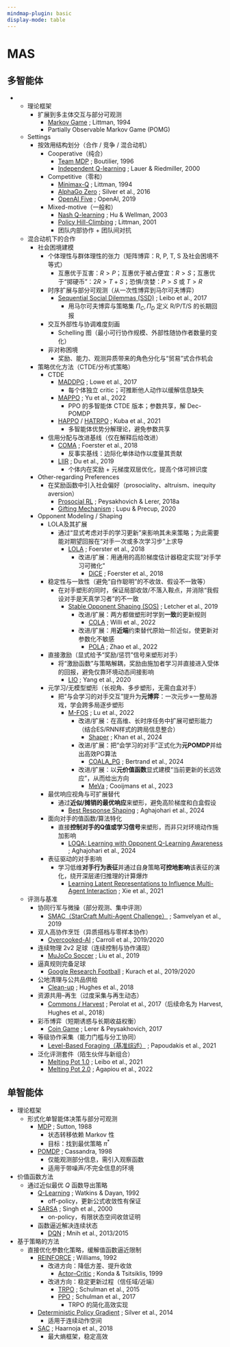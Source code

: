 ```yaml
---
mindmap-plugin: basic
display-mode: table
---
```


# MAS

## 多智能体
-
    - 理论框架
        - 扩展到多主体交互与部分可观测
            - [Markov Game](https://www.jmlr.org/papers/volume4/littman03a/littman03a.pdf) ; Littman, 1994
            - Partially Observable Markov Game (POMG)
    - Settings
        - 按效用结构划分（合作 / 竞争 / 混合动机）
            - Cooperative（纯合）
                - [Team MDP](https://link.springer.com/chapter/10.1007/3-540-61380-2_18) ; Boutilier, 1996
                - [Independent Q-learning](https://link.springer.com/chapter/10.1007/3-540-45545-0_14) ; Lauer & Riedmiller, 2000
            - Competitive（零和）
                - [Minimax-Q](https://www.jmlr.org/papers/volume4/littman03a/littman03a.pdf) ; Littman, 1994
                - [AlphaGo Zero](https://www.nature.com/articles/nature24270) ; Silver et al., 2016
                - [OpenAI Five](https://arxiv.org/abs/1912.06680) ; OpenAI, 2019
            - Mixed-motive（一般和）
                - [Nash Q-learning](https://dl.acm.org/doi/10.1145/502512.502549) ; Hu & Wellman, 2003
                - [Policy Hill-Climbing](https://www.sciencedirect.com/science/article/pii/S0004370201001250) ; Littman, 2001
                - 团队内部协作 + 团队间对抗
    - 混合动机下的合作
		- 社会困境建模
			- 个体理性与群体理性的张力（矩阵博弈：R, P, T, S 及社会困境不等式）
				- 互惠优于互害：$R>P$；互惠优于被占便宜：$R>S$；互惠优于“掷硬币”：$2R>T+S$；恐惧/贪婪：$P>S$ 或 $T>R$
			- 时序扩展与部分可观测（从一次性博弈到马尔可夫博弈）
				- [Sequential Social Dilemmas (SSD)](https://arxiv.org/abs/1702.03037) ; Leibo et al., 2017
					- 用马尔可夫博弈与策略集 $\Pi_C,\Pi_D$ 定义 R/P/T/S 的长期回报
			- 交互外部性与协调难度刻画
				- Schelling 图（最小可行协作规模、外部性随协作者数量的变化）
			- 非对称困境
				- 奖励、能力、观测异质带来的角色分化与“贸易”式合作机会
		- 策略优化方法（CTDE/分布式策略）
			- CTDE
				- [MADDPG](https://arxiv.org/abs/1706.02275) ; Lowe et al., 2017
					- 每个体独立 critic；可推断他人动作以缓解信息缺失
				- [MAPPO](https://arxiv.org/abs/2103.01955) ; Yu et al., 2022
					- PPO 的多智能体 CTDE 版本；参数共享，解 Dec-POMDP
				- [HAPPO](https://arxiv.org/abs/2109.11251) / [HATRPO](https://arxiv.org/abs/2109.11251) ; Kuba et al., 2021
					- 多智能体优势分解理论，避免参数共享
			- 信用分配与改进基线（仅在解释后给改进）
				- [COMA](https://arxiv.org/abs/1705.08926) ; Foerster et al., 2018
					- 反事实基线：边际化单体动作以度量其贡献
				- [LIIR](https://arxiv.org/abs/1906.10129) ; Du et al., 2019
					- 个体内在奖励 + 元梯度双层优化，提高个体可辨识度
		- Other-regarding Preferences
			- 在奖励函数中引入社会偏好（prosociality、altruism、inequity aversion）
				- [Prosocial RL](https://arxiv.org/abs/1707.02341) ; Peysakhovich & Lerer, 2018a
				- [Gifting Mechanism](https://arxiv.org/abs/2006.12044) ; Lupu & Precup, 2020
		- Opponent Modeling / Shaping
			- LOLA及其扩展
				- 通过“显式考虑对手的学习更新”来影响其未来策略；为此需要能对期望回报在“对手一次或多次学习步”上求导
					- [LOLA](https://arxiv.org/abs/1709.04326) ; Foerster et al., 2018
						- 改进/扩展：用通用的高阶梯度估计器稳定实现“对手学习可微化”
							- [DiCE](https://arxiv.org/abs/1802.05098) ; Foerster et al., 2018
			- 稳定性与一致性（避免“自作聪明”的不收敛、假设不一致等）
				- 在对手塑形的同时，保证局部收敛/不落入鞍点，并消除“我假设对手是天真学习者”的不一致
					- [Stable Opponent Shaping (SOS)](https://arxiv.org/abs/1811.08469) ; Letcher et al., 2019
						- 改进/扩展：两方都做塑形时学到**一致**的更新规则
							- [COLA](https://arxiv.org/abs/2209.07125) ; Willi et al., 2022
						- 改进/扩展：用**近端**约束替代原始一阶近似，使更新对参数化不敏感
							- [POLA](https://openreview.net/forum?id=sq3jtWc2O1n) ; Zhao et al., 2022
			- 直接激励（显式给予“奖励/惩罚”信号来塑形对手）
				- 将“激励函数”与策略解耦，奖励由施加者学习并直接进入受体的回报，避免仅靠环境动态间接影响
					- [LIO](https://openreview.net/forum?id=j9kqa82Yqfm) ; Yang et al., 2020
			- 元学习/无模型塑形（长视角、多步塑形，无需白盒对手）
				- 把“与会学习的对手交互”提升为**元博弈**：一次元步=一整局游戏，学会跨多局逐步塑形
					- [M-FOS](https://openreview.net/forum?id=naY7Qqg8mO) ; Lu et al., 2022
						- 改进/扩展：在高维、长时序任务中扩展可塑形能力（结合ES/RNN样式的跨局信息整合）
							- [Shaper](https://arxiv.org/abs/2402.01068) ; Khan et al., 2024
						- 改进/扩展：把“会学习的对手”正式化为**元POMDP**并给出高效PG算法
							- [COALA_PG](https://arxiv.org/abs/2406.04378) ; Bertrand et al., 2024
						- 改进/扩展：以**元价值函数**显式建模“当前更新的长远效应”，从而给出方向
							- [MeVa](https://arxiv.org/abs/2306.02338) ; Cooijmans et al., 2023
			- 最优响应视角与可扩展替代
				- 通过**近似/摊销的最优响应**来塑形，避免高阶梯度和白盒假设
					- [Best Response Shaping](https://arxiv.org/abs/2404.06519) ; Aghajohari et al., 2024
			- 面向对手的值函数/算法特化
				- 直接**控制对手的Q值或学习信号**来塑形，而非只对环境动作施加影响
					- [LOQA: Learning with Opponent Q-Learning Awareness](https://arxiv.org/abs/2406.02920) ; Aghajohari et al., 2024
			- 表征驱动的对手影响
				- 学习低维**对手行为表征**并通过自身策略**可控地影响**该表征的演化，绕开深层递归推理的计算爆炸
					- [Learning Latent Representations to Influence Multi-Agent Interaction](https://proceedings.mlr.press/v164/xie22a.html) ; Xie et al., 2021
    - 评测与基准
        - 协同行军与微操（部分观测、集中评测）
            - [SMAC（StarCraft Multi-Agent Challenge）](https://arxiv.org/abs/1902.04043) ; Samvelyan et al., 2019
        - 双人高协作烹饪（异质搭档与零样本协作）
            - [Overcooked-AI](https://arxiv.org/abs/1910.05789) ; Carroll et al., 2019/2020
        - 连续物理 2v2 足球（连续控制与协作涌现）
            - [MuJoCo Soccer](https://arxiv.org/abs/1902.07151) ; Liu et al., 2019
        - 逼真规则完备足球
            - [Google Research Football](https://arxiv.org/pdf/1907.11180) ; Kurach et al., 2019/2020
        - 公地清理与公共品供给
            - [Clean-up](https://arxiv.org/abs/1803.08884) ; Hughes et al., 2018
        - 资源共用–再生（过度采集与再生动态）
            - [Commons / Harvest](https://arxiv.org/abs/1707.06600) ; Perolat et al., 2017（后续命名为 Harvest, Hughes et al., 2018）
        - 彩币博弈（短期诱惑与长期收益权衡）
            - [Coin Game](https://arxiv.org/abs/1707.01068) ; Lerer & Peysakhovich, 2017
        - 等级协作采集（能力门槛与分工协同）
            - [Level-Based Foraging（基准综述）](https://arxiv.org/abs/2006.07869) ; Papoudakis et al., 2021
        - 泛化评测套件（陌生伙伴与新组合）
            - [Melting Pot 1.0](https://proceedings.mlr.press/v139/leibo21a/leibo21a.pdf) ; Leibo et al., 2021
            - [Melting Pot 2.0](https://arxiv.org/abs/2211.02856) ; Agapiou et al., 2022


## 单智能体
- 理论框架
    - 形式化单智能体决策与部分可观测
        - [MDP](https://link.springer.com/article/10.1007/BF00992696) ; Sutton, 1988
            - 状态转移依赖 Markov 性
            - 目标：找到最优策略 $\pi^*$
        - [POMDP](https://www.sciencedirect.com/science/article/pii/S000437029800023X) ; Cassandra, 1998
            - 仅能观测部分信息，需引入观察函数
            - 适用于带噪声/不完全信息的环境
- 价值函数方法
    - 通过近似最优 $Q$ 函数导出策略
        - [Q-Learning](https://link.springer.com/article/10.1007/BF00992698) ; Watkins & Dayan, 1992
            - off-policy，更新公式收敛性有保证
        - [SARSA](https://dl.acm.org/doi/10.5555/645529.657617) ; Singh et al., 2000
            - on-policy，有限状态空间收敛证明
        - 函数逼近解决连续状态
            - [DQN](https://arxiv.org/abs/1312.5602) ; Mnih et al., 2013/2015
- 基于策略的方法
    - 直接优化参数化策略，缓解值函数逼近限制
        - [REINFORCE](https://dl.acm.org/doi/10.1145/138243.138273) ; Williams, 1992
            - 改进方向：降低方差、提升收敛
                - [Actor–Critic](https://papers.nips.cc/paper/1786-convergence-properties-of-policy-iteration) ; Konda & Tsitsiklis, 1999
            - 改进方向：稳定更新过程（信任域/近端）
                - [TRPO](https://arxiv.org/abs/1502.05477) ; Schulman et al., 2015
                - [PPO](https://arxiv.org/abs/1707.06347) ; Schulman et al., 2017
                    - TRPO 的简化高效实现
        - [Deterministic Policy Gradient](https://proceedings.mlr.press/v32/silver14.pdf) ; Silver et al., 2014
            - 适用于连续动作空间
        - [SAC](https://arxiv.org/abs/1801.01290) ; Haarnoja et al., 2018
            - 最大熵框架，稳定高效
